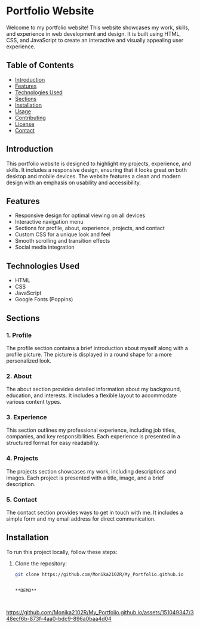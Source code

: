 # Portfolio Website

Welcome to my portfolio website! This website showcases my work, skills, and experience in web development and design. It is built using HTML, CSS, and JavaScript to create an interactive and visually appealing user experience.

## Table of Contents
- [Introduction](#introduction)
- [Features](#features)
- [Technologies Used](#technologies-used)
- [Sections](#sections)
- [Installation](#installation)
- [Usage](#usage)
- [Contributing](#contributing)
- [License](#license)
- [Contact](#contact)

## Introduction
This portfolio website is designed to highlight my projects, experience, and skills. It includes a responsive design, ensuring that it looks great on both desktop and mobile devices. The website features a clean and modern design with an emphasis on usability and accessibility.

## Features
- Responsive design for optimal viewing on all devices
- Interactive navigation menu
- Sections for profile, about, experience, projects, and contact
- Custom CSS for a unique look and feel
- Smooth scrolling and transition effects
- Social media integration

## Technologies Used
- HTML
- CSS
- JavaScript
- Google Fonts (Poppins)

## Sections
### 1. Profile
The profile section contains a brief introduction about myself along with a profile picture. The picture is displayed in a round shape for a more personalized look.

### 2. About
The about section provides detailed information about my background, education, and interests. It includes a flexible layout to accommodate various content types.

### 3. Experience
This section outlines my professional experience, including job titles, companies, and key responsibilities. Each experience is presented in a structured format for easy readability.

### 4. Projects
The projects section showcases my work, including descriptions and images. Each project is presented with a title, image, and a brief description.

### 5. Contact
The contact section provides ways to get in touch with me. It includes a simple form and my email address for direct communication.

## Installation
To run this project locally, follow these steps:

1. Clone the repository:
   ```bash
   git clone https://github.com/Monika2102R/My_Portfolio.github.io


   **DEMO**


   

https://github.com/Monika2102R/My_Portfolio.github.io/assets/151049347/348ecf6b-873f-4aa0-bdc9-896a0baa4d04


